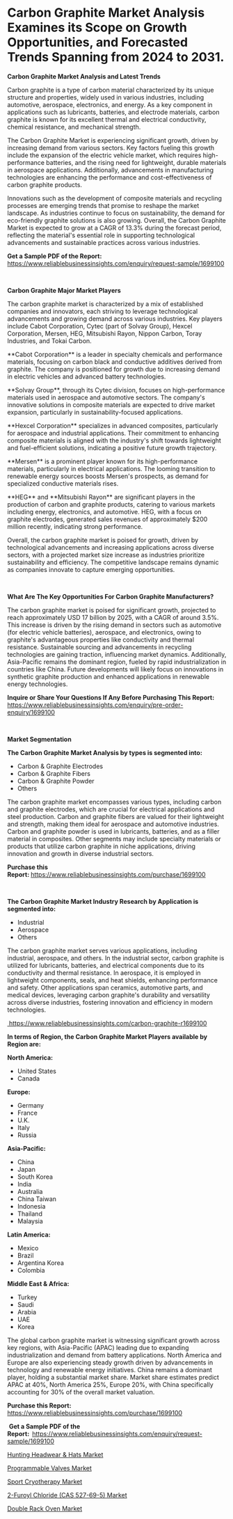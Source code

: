 <p><h1>Carbon Graphite Market Analysis Examines its Scope on Growth Opportunities, and Forecasted Trends Spanning from 2024 to 2031.</h1></p><p><strong>Carbon Graphite Market Analysis and Latest Trends</strong></p>
<p><p>Carbon graphite is a type of carbon material characterized by its unique structure and properties, widely used in various industries, including automotive, aerospace, electronics, and energy. As a key component in applications such as lubricants, batteries, and electrode materials, carbon graphite is known for its excellent thermal and electrical conductivity, chemical resistance, and mechanical strength.</p><p>The Carbon Graphite Market is experiencing significant growth, driven by increasing demand from various sectors. Key factors fueling this growth include the expansion of the electric vehicle market, which requires high-performance batteries, and the rising need for lightweight, durable materials in aerospace applications. Additionally, advancements in manufacturing technologies are enhancing the performance and cost-effectiveness of carbon graphite products.</p><p>Innovations such as the development of composite materials and recycling processes are emerging trends that promise to reshape the market landscape. As industries continue to focus on sustainability, the demand for eco-friendly graphite solutions is also growing. Overall, the Carbon Graphite Market is expected to grow at a CAGR of 13.3% during the forecast period, reflecting the material's essential role in supporting technological advancements and sustainable practices across various industries.</p></p>
<p><strong>Get a Sample PDF of the Report:&nbsp;</strong> <a href="https://www.reliablebusinessinsights.com/enquiry/request-sample/1699100?utm_campaign=1121&utm_medium=2&utm_source=Github&utm_content=ia&utm_term=20102024&utm_id=carbon-graphite">https://www.reliablebusinessinsights.com/enquiry/request-sample/1699100</a></p>
<p>&nbsp;</p>
<p><strong>Carbon Graphite Major Market Players</strong></p>
<p><p>The carbon graphite market is characterized by a mix of established companies and innovators, each striving to leverage technological advancements and growing demand across various industries. Key players include Cabot Corporation, Cytec (part of Solvay Group), Hexcel Corporation, Mersen, HEG, Mitsubishi Rayon, Nippon Carbon, Toray Industries, and Tokai Carbon.</p><p>**Cabot Corporation** is a leader in specialty chemicals and performance materials, focusing on carbon black and conductive additives derived from graphite. The company is positioned for growth due to increasing demand in electric vehicles and advanced battery technologies. </p><p>**Solvay Group**, through its Cytec division, focuses on high-performance materials used in aerospace and automotive sectors. The company's innovative solutions in composite materials are expected to drive market expansion, particularly in sustainability-focused applications.</p><p>**Hexcel Corporation** specializes in advanced composites, particularly for aerospace and industrial applications. Their commitment to enhancing composite materials is aligned with the industry's shift towards lightweight and fuel-efficient solutions, indicating a positive future growth trajectory.</p><p>**Mersen** is a prominent player known for its high-performance materials, particularly in electrical applications. The looming transition to renewable energy sources boosts Mersen's prospects, as demand for specialized conductive materials rises.</p><p>**HEG** and **Mitsubishi Rayon** are significant players in the production of carbon and graphite products, catering to various markets including energy, electronics, and automotive. HEG, with a focus on graphite electrodes, generated sales revenues of approximately $200 million recently, indicating strong performance.</p><p>Overall, the carbon graphite market is poised for growth, driven by technological advancements and increasing applications across diverse sectors, with a projected market size increase as industries prioritize sustainability and efficiency. The competitive landscape remains dynamic as companies innovate to capture emerging opportunities.</p></p>
<p>&nbsp;</p>
<p><strong>What Are The Key Opportunities For Carbon Graphite Manufacturers?</strong></p>
<p><p>The carbon graphite market is poised for significant growth, projected to reach approximately USD 17 billion by 2025, with a CAGR of around 3.5%. This increase is driven by the rising demand in sectors such as automotive (for electric vehicle batteries), aerospace, and electronics, owing to graphite's advantageous properties like conductivity and thermal resistance. Sustainable sourcing and advancements in recycling technologies are gaining traction, influencing market dynamics. Additionally, Asia-Pacific remains the dominant region, fueled by rapid industrialization in countries like China. Future developments will likely focus on innovations in synthetic graphite production and enhanced applications in renewable energy technologies.</p></p>
<p><strong>Inquire or Share Your Questions If Any Before Purchasing This Report:</strong> <a href="https://www.reliablebusinessinsights.com/enquiry/pre-order-enquiry/1699100?utm_campaign=1121&utm_medium=2&utm_source=Github&utm_content=ia&utm_term=20102024&utm_id=carbon-graphite">https://www.reliablebusinessinsights.com/enquiry/pre-order-enquiry/1699100</a></p>
<p>&nbsp;</p>
<p><strong>Market Segmentation</strong></p>
<p><strong>The Carbon Graphite Market Analysis by types is segmented into:</strong></p>
<p><ul><li>Carbon & Graphite Electrodes</li><li>Carbon & Graphite Fibers</li><li>Carbon & Graphite Powder</li><li>Others</li></ul></p>
<p><p>The carbon graphite market encompasses various types, including carbon and graphite electrodes, which are crucial for electrical applications and steel production. Carbon and graphite fibers are valued for their lightweight and strength, making them ideal for aerospace and automotive industries. Carbon and graphite powder is used in lubricants, batteries, and as a filler material in composites. Other segments may include specialty materials or products that utilize carbon graphite in niche applications, driving innovation and growth in diverse industrial sectors.</p></p>
<p><strong>Purchase this Report:&nbsp;</strong><a href="https://www.reliablebusinessinsights.com/purchase/1699100?utm_campaign=1121&utm_medium=2&utm_source=Github&utm_content=ia&utm_term=20102024&utm_id=carbon-graphite">https://www.reliablebusinessinsights.com/purchase/1699100</a></p>
<p>&nbsp;</p>
<p><strong>The Carbon Graphite Market Industry Research by Application is segmented into:</strong></p>
<p><ul><li>Industrial</li><li>Aerospace</li><li>Others</li></ul></p>
<p><p>The carbon graphite market serves various applications, including industrial, aerospace, and others. In the industrial sector, carbon graphite is utilized for lubricants, batteries, and electrical components due to its conductivity and thermal resistance. In aerospace, it is employed in lightweight components, seals, and heat shields, enhancing performance and safety. Other applications span ceramics, automotive parts, and medical devices, leveraging carbon graphite's durability and versatility across diverse industries, fostering innovation and efficiency in modern technologies.</p></p>
<p><a href="https://www.reliablebusinessinsights.com/carbon-graphite-r1699100?utm_campaign=1121&utm_medium=2&utm_source=Github&utm_content=ia&utm_term=20102024&utm_id=carbon-graphite">&nbsp;https://www.reliablebusinessinsights.com/carbon-graphite-r1699100</a></p>
<p><strong>In terms of Region, the Carbon Graphite Market Players available by Region are:</strong></p>
<p>
    <p> <strong> North America: </strong>
        <ul>
            <li>United States</li>
            <li>Canada</li>
        </ul>
        </p> 
    <p> <strong> Europe: </strong>
        <ul>
            <li>Germany</li>
            <li>France</li>
            <li>U.K.</li>
            <li>Italy</li>
            <li>Russia</li>
        </ul>
        </p> 
    <p> <strong> Asia-Pacific: </strong>
        <ul>
            <li>China</li>
            <li>Japan</li>
            <li>South Korea</li>
            <li>India</li>
            <li>Australia</li>
            <li>China Taiwan</li>
            <li>Indonesia</li>
            <li>Thailand</li>
            <li>Malaysia</li>
        </ul>
        </p> 
    <p> <strong> Latin America: </strong>
        <ul>
            <li>Mexico</li>
            <li>Brazil</li>
            <li>Argentina Korea</li>
            <li>Colombia</li>
        </ul>
        </p> 
    <p> <strong> Middle East & Africa: </strong>
        <ul>
            <li>Turkey</li>
            <li>Saudi</li>
            <li>Arabia</li>
            <li>UAE</li>
            <li>Korea</li>
        </ul>
    </p>
    </p>
<p><p>The global carbon graphite market is witnessing significant growth across key regions, with Asia-Pacific (APAC) leading due to expanding industrialization and demand from battery applications. North America and Europe are also experiencing steady growth driven by advancements in technology and renewable energy initiatives. China remains a dominant player, holding a substantial market share. Market share estimates predict APAC at 40%, North America 25%, Europe 20%, with China specifically accounting for 30% of the overall market valuation.</p></p>
<p><strong>Purchase this Report: </strong><a href="https://www.reliablebusinessinsights.com/purchase/1699100?utm_campaign=1121&utm_medium=2&utm_source=Github&utm_content=ia&utm_term=20102024&utm_id=carbon-graphite">https://www.reliablebusinessinsights.com/purchase/1699100</a></p>
<p>&nbsp;<strong>Get a Sample PDF of the Report:&nbsp;&nbsp;</strong><a href="https://www.reliablebusinessinsights.com/enquiry/request-sample/1699100?utm_campaign=1121&utm_medium=2&utm_source=Github&utm_content=ia&utm_term=20102024&utm_id=carbon-graphite">https://www.reliablebusinessinsights.com/enquiry/request-sample/1699100</a></p>
<p><strong></strong></p>
<p><p><a href="https://github.com/brindal51/Market-Research-Report-List-1/blob/main/hunting-headwear-hats-market.md?utm_campaign=1121&utm_medium=2&utm_source=Github&utm_content=ia&utm_term=20102024&utm_id=carbon-graphite">Hunting Headwear & Hats Market</a></p><p><a href="https://www.linkedin.com/pulse/comprehensive-programmable-valves-market-report-segmentation-9ugie?utm_campaign=1121&utm_medium=2&utm_source=Github&utm_content=ia&utm_term=20102024&utm_id=carbon-graphite">Programmable Valves Market</a></p><p><a href="https://www.linkedin.com/pulse/sport-cryotherapy-ecosystem-mapping-innovation-value-chains-bsfce?utm_campaign=1121&utm_medium=2&utm_source=Github&utm_content=ia&utm_term=20102024&utm_id=carbon-graphite">Sport Cryotherapy Market</a></p><p><a href="https://github.com/fadrijbtavist/Market-Research-Report-List-1/blob/main/2-furoyl-chloride-cas-527-69-5-market.md?utm_campaign=1121&utm_medium=2&utm_source=Github&utm_content=ia&utm_term=20102024&utm_id=carbon-graphite">2-Furoyl Chloride (CAS 527-69-5) Market</a></p><p><a href="https://issuu.com/reportprime-2/docs/double-rack-oven-market-size-2030.p_84ce42fec5982d?utm_campaign=1121&utm_medium=2&utm_source=Github&utm_content=ia&utm_term=20102024&utm_id=carbon-graphite">Double Rack Oven Market</a></p></p>